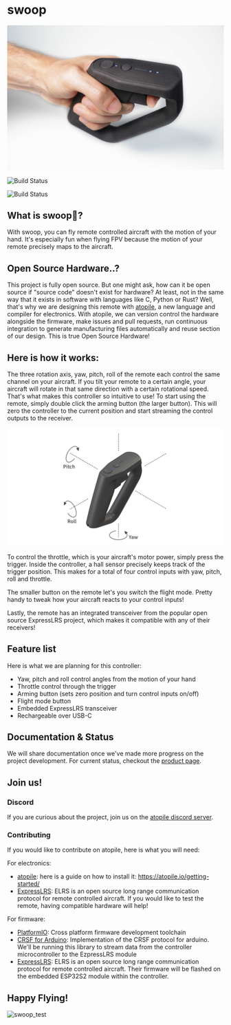 # swoop

![controller and hand](docs/assets/controller_hand_V3.jpeg)

![Build Status](https://img.shields.io/github/actions/workflow/status/atopile/swoop/pio.yml?label=pio%20Firmware)

![Build Status](https://img.shields.io/github/actions/workflow/status/atopile/swoop/ato.yml?label=ato%20Hardware)

## What is swoop🛫?

With swoop, you can fly remote controlled aircraft with the motion of your hand. It's especially fun when flying FPV because the motion of your remote precisely maps to the aircraft.

## Open Source Hardware..?

This project is fully open source. But one might ask, how can it be open source if "source code" doesn't exist for hardware? At least, not in the same way that it exists in software with languages like C, Python or Rust?
Well, that's why we are designing this remote with [atopile](https://github.com/atopile/atopile), a new language and compiler for electronics.
With atopile, we can version control the hardware alongside the firmware, make issues and pull requests, run continuous integration to generate manufacturing files automatically and reuse section of our design. This is true Open Source Hardware!

## Here is how it works:

The three rotation axis, yaw, pitch, roll of the remote each control the same channel on your aircraft. If you tilt your remote to a certain angle, your aircraft will rotate in that same direction with a certain rotational speed. That's what makes this controller so intuitive to use!
To start using the remote, simply double click the arming button (the larger button). This will zero the controller to the current position and start streaming the control outputs to the receiver.

![yaw, pitch, roll](docs/assets/VECTOR_YPR.jpg)

To control the throttle, which is your aircraft's motor power, simply press the trigger. Inside the controller, a hall sensor precisely keeps track of the trigger position. This makes for a total of four control inputs with yaw, pitch, roll and throttle.

The smaller button on the remote let's you switch the flight mode. Pretty handy to tweak how your aircraft reacts to your control inputs!

Lastly, the remote has an integrated transceiver from the popular open source ExpressLRS project, which makes it compatible with any of their receivers!

## Feature list

Here is what we are planning for this controller:

- Yaw, pitch and roll control angles from the motion of your hand
- Throttle control through the trigger
- Arming button (sets zero position and turn control inputs on/off)
- Flight mode button
- Embedded ExpressLRS transceiver
- Rechargeable over USB-C

## Documentation & Status

We will share documentation once we've made more progress on the project development. For current status, checkout the [product page](https://atopile.io/swoop/).

## Join us!

### Discord

If you are curious about the project, join us on the [atopile discord server](https://discord.gg/nr5V3QRUd3).

### Contributing

If you would like to contribute on atopile, here is what you will need:

For electronics:
- [atopile](https://atopile.io): here is a guide on how to install it: https://atopile.io/getting-started/
- [ExpressLRS](https://www.expresslrs.org): ELRS is an open source long range communication protocol for remote controlled aircraft. If you would like to test the remote, having compatible hardware will help!

For firmware:
- [PlatformIO](https://platformio.org): Cross platform firmware development toolchain
- [CRSF for Arduino](https://github.com/ZZ-Cat/CRSFforArduino): Implementation of the CRSF protocol for arduino. We'll be running this library to stream data from the controller microcontroller to the EzpressLRS module
- [ExpressLRS](https://www.expresslrs.org): ELRS is an open source long range communication protocol for remote controlled aircraft. Their firmware will be flashed on the embedded ESP32S2 module within the controller.

## Happy Flying!

![swoop_test](https://github.com/atopile/swoop/assets/9785003/c9d3b5ee-8ebb-4658-a885-cb9c77e0162e)


